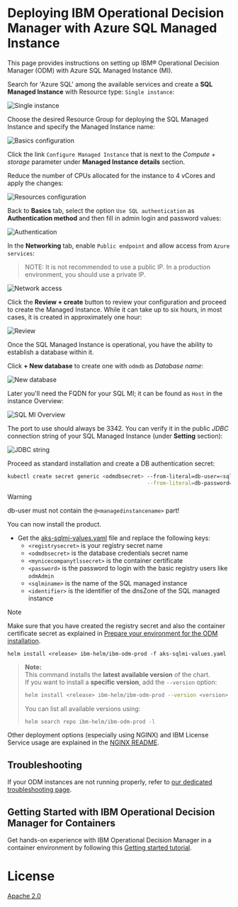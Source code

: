 # Deploying IBM Operational Decision Manager with Azure SQL Managed Instance

This page provides instructions on setting up IBM® Operational Decision Manager (ODM) with Azure SQL Managed Instance (MI).

Search for 'Azure SQL' among the available services and create a **SQL Managed Instance** with Resource type: `Single instance`:

![Single instance](images/sqlmi-select_offer.png)

Choose the desired Resource Group for deploying the SQL Managed Instance and specify the Managed Instance name:

![Basics configuration](images/sqlmi-basics.png)

Click the link `Configure Managed Instance` that is next to the *Compute + storage* parameter under **Managed Instance details** section. 

Reduce the number of CPUs allocated for the instance to 4 vCores and apply the changes:

![Resources configuration](images/sqlmi-resources.png)

Back to **Basics** tab, select the option `Use SQL authentication` as **Authentication method** and then fill in admin login and password values:

![Authentication](images/sqlmi-authentication.png)

In the **Networking** tab, enable `Public endpoint` and allow access from `Azure services`:
> NOTE: It is not recommended to use a public IP. In a production environment, you should use a private IP.

![Network access](images/sqlmi-network.png)

Click the **Review + create** button to review your configuration and proceed to create the Managed Instance. While it can take up to six hours, in most cases, it is created in approximately one hour:

![Review](images/sqlmi-review.png)

Once the SQL Managed Instance is operational, you have the ability to establish a database within it. 

Click **+ New database** to create one with `odmdb` as *Database name*:

![New database](images/sqlmi-newdb.png)

Later you'll need the FQDN for your SQL MI; it can be found as `Host` in the instance Overview:

![SQL MI Overview](images/sqlmi-overview.png)

The port to use should always be 3342. You can verify it in the public *JDBC* connection string of your SQL Managed Instance (under **Setting** section):

![JDBC string](images/sqlmi-jdbcstring.png)

Proceed as standard installation and create a DB authentication secret:

```bash
kubectl create secret generic <odmdbsecret> --from-literal=db-user=<sqlmiadmin> \
                                            --from-literal=db-password='<password>'
```

> [!WARNING]
> db-user must not contain the `@<managedinstancename>` part!

You can now install the product.
- Get the [aks-sqlmi-values.yaml](./aks-sqlmi-values.yaml) file and replace the following keys:
  - `<registrysecret>` is your registry secret name
  - `<odmdbsecret>` is the database credentials secret name
  - `<mynicecompanytlssecret>` is the container certificate
  - `<password>` is the password to login with the basic registry users like `odmAdmin` 
  - `<sqlminame>` is the name of the SQL managed instance
  - `<identifier>` is the identifier of the dnsZone of the SQL managed instance

> [!NOTE]
> Make sure that you have created the registry secret and also the container certificate secret as explained in [Prepare your environment for the ODM installation](README.md#prepare-your-environment-for-the-odm-installation).

```shell
helm install <release> ibm-helm/ibm-odm-prod -f aks-sqlmi-values.yaml
```
> **Note:**  
> This command installs the **latest available version** of the chart.  
> If you want to install a **specific version**, add the `--version` option:
>
> ```bash
> helm install <release> ibm-helm/ibm-odm-prod --version <version> -f aks-sqlmi-values.yaml
> ```
>
> You can list all available versions using:
>
> ```bash
> helm search repo ibm-helm/ibm-odm-prod -l
> ```

Other deployment options (especially using NGINX) and IBM License Service usage are explained in the [NGINX README](README-NGINX.md).

## Troubleshooting

If your ODM instances are not running properly, refer to [our dedicated troubleshooting page](https://www.ibm.com/docs/en/odm/9.5.0?topic=950-troubleshooting-support).

## Getting Started with IBM Operational Decision Manager for Containers

Get hands-on experience with IBM Operational Decision Manager in a container environment by following this [Getting started tutorial](https://github.com/DecisionsDev/odm-for-container-getting-started/blob/master/README.md).

# License

[Apache 2.0](/LICENSE)
